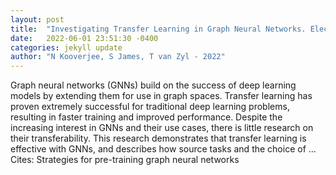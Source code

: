 ```yaml
---
layout: post
title:  "Investigating Transfer Learning in Graph Neural Networks. Electronics 2022, 11, 1202"
date:   2022-06-01 23:51:30 -0400
categories: jekyll update
author: "N Kooverjee, S James, T van Zyl - 2022"
---
```

Graph neural networks (GNNs) build on the success of deep learning models by extending them for use in graph spaces. Transfer learning has proven extremely successful for traditional deep learning problems, resulting in faster training and improved performance. Despite the increasing interest in GNNs and their use cases, there is little research on their transferability. This research demonstrates that transfer learning is effective with GNNs, and describes how source tasks and the choice of … Cites: ‪Strategies for pre-training graph neural networks‬